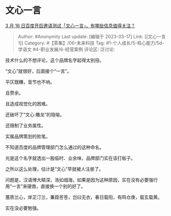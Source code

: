 # 文心一言
[3 月 16 日百度开启邀请测试「文心一言」，有哪些信息值得关注？](https://www.zhihu.com/question/589937459/answer/2939573675)

> Author: #Anonymity
> Last update: [编辑于 2023-03-17]
> Link: [[文心一言 1]]
> Category: #【答集】/06-未来科技
> Tag: #1-个人成长/5-核心能力/5d-学语文 #4-职业发展/6-经营案例
> 评论区:
> 泛讨论:

技术什么的不想评论，这个品牌名字起得太别扭。

“文心”就很好，后面接个“一言”。

平仄既糟，音节也不响。

且赘余。

且造成视觉化的困难。

还破坏了“文心·雕龙”的隐喻。

还限制了业务属性。

实属品牌策划的败笔。

不知道百度的品牌管理部门怎么通过的这种命名。

光是这个名字就透出一股临时、业余味，品牌部门实在该打板子。

之所以这么处理，估计是“文心”早就被人注册了。

问题是，汉语博大精深，浩如烟海，如果是因为这种原因，实在没有必要强行用“一言”来硬救，直接换一个别的好了。

蕙质兰心，岸芷汀兰，蒹葭苍苍，岂曰无衣，春日载阳，有鸣仓庚，载玄载黄。

实在没必要勉强。
